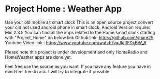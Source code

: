 # Project Home : Weather App
Use your old mobile as smart clock
This is an open source project convert your old not used android phone in smart clock. 
Android Version require: Min 2.3.5
You can find all the apps related to the Home smart clock starting with "Project_Home" on below link
Github link: https://github.com/sharn25
Youtube Video link : https://www.youtube.com/watch?v=JkjRFDkBW_8

Please note this project is under development and only HomeRadio and HomeWeather apps are done yet.

Feel free use the source as you want. 
If you have any feature you have in mind feel free to ask. I will try to integrate if possible.